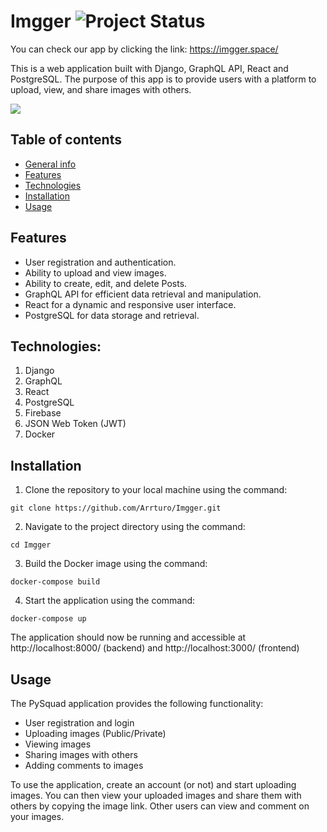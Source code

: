 # Imgger ![Project Status](https://img.shields.io/badge/status-in%20progress-yellow)
You can check our app by clicking the link: https://imgger.space/

This is a web application built with Django, GraphQL API, React and PostgreSQL. The purpose of this app is to provide users with a platform to upload, view, and share images with others.

![](https://i.imgur.com/YG9kjhs.gif)

## Table of contents
* [General info](#pysquad)
* [Features](#features)
* [Technologies](#technologies)
* [Installation](#installation)
* [Usage](#usage)

## Features
- User registration and authentication.
- Ability to upload and view images.
- Ability to create, edit, and delete Posts.
- GraphQL API for efficient data retrieval and manipulation.
- React for a dynamic and responsive user interface.
- PostgreSQL for data storage and retrieval.

## Technologies:
1. Django
2. GraphQL
3. React
4. PostgreSQL
5. Firebase
6. JSON Web Token (JWT)
7. Docker

## Installation
1. Clone the repository to your local machine using the command: 
```
git clone https://github.com/Arrturo/Imgger.git
```
2. Navigate to the project directory using the command: 
```
cd Imgger
```
3. Build the Docker image using the command: 
```
docker-compose build
```
4. Start the application using the command: 
```
docker-compose up
```
The application should now be running and accessible at http://localhost:8000/ (backend) and http://localhost:3000/ (frontend)

## Usage
The PySquad application provides the following functionality:
* User registration and login
* Uploading images (Public/Private)
* Viewing images
* Sharing images with others
* Adding comments to images

To use the application, create an account (or not) and start uploading images. You can then view your uploaded images and share them with others by copying the image link. Other users can view and comment on your images.
